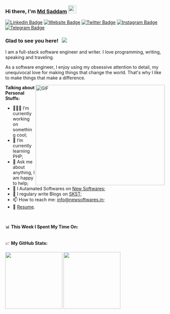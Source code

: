 ### Hi there, I'm <a href="https://newsoftwares.in" target="_blank">Md Saddam</a> <img src="https://media.giphy.com/media/hvRJCLFzcasrR4ia7z/giphy.gif" width="25px">

[![Linkedin Badge](https://img.shields.io/badge/-LinkedIn-0e76a8?style=flat-square&logo=Linkedin&logoColor=white)](https://linkedin.com/in/saddamskst)
[![Website Badge](https://img.shields.io/badge/Website-3b5998?style=flat-square&logo=google-chrome&logoColor=white)](https://newsoftwares.in)
[![Twitter Badge](https://img.shields.io/badge/-Twitter-00acee?style=flat-square&logo=Twitter&logoColor=white)](https://twitter.com/saddamskst)
[![Instagram Badge](https://img.shields.io/badge/-Instagram-e4405f?style=flat-square&logo=Instagram&logoColor=white)](https://instagram.com/saddamskst/)
[![Telegram Badge](https://img.shields.io/badge/-Telegram-0088cc?style=flat-square&logo=Telegram&logoColor=white)](https://t.me/saddamskst)
<!-- [![Medium Badge](https://img.shields.io/badge/medium-%2312100E.svg?&style=for-square&logo=medium&logoColor=white)](https://gapur-kassym.medium.com/) -->


### Glad to see you here! &nbsp; ![](https://visitor-badge.glitch.me/badge?page_id=saddamskst.saddamskst)

I am a full-stack software engineer and writer. I love programming, writing, speaking and traveling.

As a software engineer, I enjoy using my obsessive attention to detail, my unequivocal love for making things that change the world. That's why I like to make things that make a difference.

<img align="right" alt="GIF" src="https://github.com/Gapur/Gapur/blob/master/coding.gif?raw=true" width="408" height="318" />
  

**Talking about Personal Stuffs:**

- 👨🏻‍💻 I’m currently working on something cool;
- 🚀 I’m currently learning PHP;
- 💬 Ask me about anything, I am happy to help;
- 🚀 I Autamated Softwares on [New Softwares](https://newsoftwares.in);
- 📝 I regulary write Blogs on [SKST](https://skst.in);
- 📫 How to reach me: info@newsoftwares.in;
- 📝 [Resume](https://skst.in).

</br>

📊 **This Week I Spent My Time On:**
<!--START_SECTION:waka-->
```text

```
<!--END_SECTION:waka-->


📈 **My GitHub Stats:**

<p>
  <img height="180em" src="https://github-readme-stats.vercel.app/api?username=saddamskst&show_icons=true&hide_border=true&&count_private=true&include_all_commits=true" />
  <img height="180em" src="https://github-readme-stats.vercel.app/api/top-langs/?username=saddamskst&exclude_repo=KNN-Image-Classification&show_icons=true&hide_border=true&layout=compact&langs_count=8"/>
</p>

